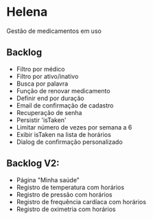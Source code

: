 # Helena

Gestão de medicamentos em uso

## Backlog

- Filtro por médico
- Filtro por ativo/inativo
- Busca por palavra
- Função de renovar medicamento
- Definir end por duração
- Email de confirmação de cadastro
- Recuperação de senha
- Persistir 'isTaken'
- Limitar número de vezes por semana a 6
- Exibir isTaken na lista de horários
- Dialog de confirmação personalizado

## Backlog V2:

- Página "Minha saúde"
- Registro de temperatura com horários
- Registro de pressão com horários
- Registro de frequência cardíaca com horários
- Registro de oximetria com horários

